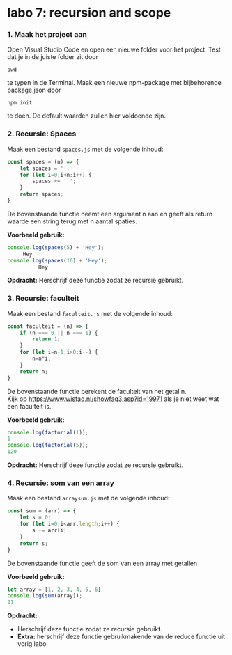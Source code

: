 # labo 7: recursion and scope

### 1. Maak het project aan

Open Visual Studio Code en open een nieuwe folder voor het project. Test dat je in de juiste folder zit door 

```text
pwd
```

te typen in de Terminal. Maak een nieuwe npm-package met bijbehorende package.json door 

```text
npm init
```

te doen. De default waarden zullen hier voldoende zijn.

### **2.** Recursie: Spaces

Maak een bestand `spaces.js` met de volgende inhoud: 

```javascript
const spaces = (n) => {
    let spaces = '';
    for (let i=0;i<n;i++) {
        spaces += ' ';
    }
    return spaces;
}
```

De bovenstaande functie neemt een argument n aan en geeft als return waarde een string terug met n aantal spaties.

**Voorbeeld gebruik:**

```javascript
console.log(spaces(5) + 'Hey');
     Hey
console.log(spaces(10) + 'Hey');
          Hey
```

**Opdracht:** Herschrijf deze functie zodat ze recursie gebruikt.

### 3. Recursie: faculteit

Maak een bestand `faculteit.js` met de volgende inhoud: 

```javascript
const faculteit = (n) => {
    if (n === 0 || n === 1) {
        return 1;
    }
    for (let i=n-1;i>0;i--) {
        n=n*i;
    }
    return n;
}
```

De bovenstaande functie berekent de faculteit van het getal n.   
Kijk op https://www.wisfaq.nl/showfaq3.asp?id=19971 als je niet weet wat een faculteit is.

**Voorbeeld gebruik:**

```javascript
console.log(factorial(1));
1
console.log(factorial(5));
120
```

**Opdracht:** Herschrijf deze functie zodat ze recursie gebruikt.

### 4. Recursie: som van een array

Maak een bestand `arraysum.js` met de volgende inhoud: 

```javascript
const sum = (arr) => {
    let s = 0;
    for (let i=0;i<arr.length;i++) {
        s += arr[i];
    }
    return s;
}
```

De bovenstaande functie geeft de som van een array met getallen

**Voorbeeld gebruik:**

```javascript
let array = [1, 2, 3, 4, 5, 6]
console.log(sum(array));
21
```

**Opdracht:** 

* Herschrijf deze functie zodat ze recursie gebruikt.
* **Extra:** herschrijf deze functie gebruikmakende van de reduce functie uit vorig labo





